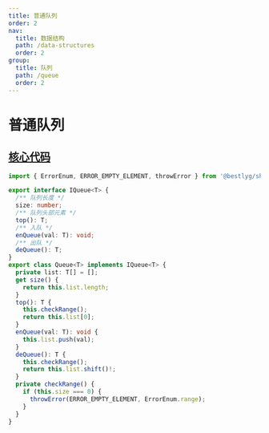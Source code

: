 ```yaml
---
title: 普通队列
order: 2
nav:
  title: 数据结构
  path: /data-structures
  order: 2
group:
  title: 队列
  path: /queue
  order: 2
---
```


# 普通队列

## [核心代码](https://gitee.com/bestlyg/bestlyg/tree/master/packages/data-structures/src/queue/queue.ts)

```ts
import { ErrorEnum, ERROR_EMPTY_ELEMENT, throwError } from '@bestlyg/shared';

export interface IQueue<T> {
  /** 队列长度 */
  size: number;
  /** 队列头部元素 */
  top(): T;
  /** 入队 */
  enQueue(val: T): void;
  /** 出队 */
  deQueue(): T;
}
export class Queue<T> implements IQueue<T> {
  private list: T[] = [];
  get size() {
    return this.list.length;
  }
  top(): T {
    this.checkRange();
    return this.list[0];
  }
  enQueue(val: T): void {
    this.list.push(val);
  }
  deQueue(): T {
    this.checkRange();
    return this.list.shift()!;
  }
  private checkRange() {
    if (this.size === 0) {
      throwError(ERROR_EMPTY_ELEMENT, ErrorEnum.range);
    }
  }
}
```
